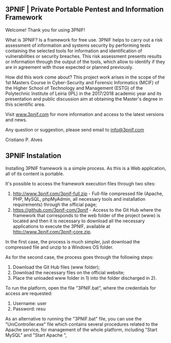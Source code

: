 
3PNIF | Private Portable Pentest and Information Framework
----------------------------------------------------------

Welcome!
Thank you for using 3PNIF! 

What is 3PNIF?
Is a framework for free use.
3PNIF helps to carry out a risk assessment of information and systems security by performing tests containing the selected tools for information and identification of vulnerabilities or security breaches. This risk assessment presents results or information through the output of the tools, which allow to identify if they are in agreement with those expected or planned previously. 

How did this work come about?
This project work arises in the scope of the 1st Masters Course in Cyber-Security and Forensic Informatics (MCIF) of the Higher School of Technology and Management (ESTG) of the Polytechnic Institute of Leiria (IPL) in the 2017/2018 academic year and its presentation and public discussion aim at obtaining the Master's degree in this scientific area. 

Visit www.3pnif.com for more information and access to the latest versions and news.

Any question or suggestion, please send email to info@3pnif.com

Cristiano P. Alves 


3PNIF Instalation
-----------------

Installing 3PNIF framework is a simple process. As this is a Web application, all of its content is portable.

It's possible to access the framework execution files through two sites:
1) http://www.3pnif.com/3pnif-full.zip - Full-file compressed file (Apache, PHP, MySQL, phpMyAdmin, all necessary tools and installation requirements) through the official page;
2) https://github.com/3pnif-com/3pnif - Access to the Git Hub where the framework that corresponds to the web folder of the project (www) is located and then it is necessary to download all the necessary applications to execute the 3PNIF, available at http://www.3pnif.com/3pnif-core.zip.

In the first case, the process is much simpler, just download the compressed file and unzip to a Windows OS folder.

As for the second case, the process goes through the following steps:
1) Download the Git Hub files (www folder);
2) Download the necessary files on the official website;
3) Place the unloaded www folder in 1) into the folder discharged in 2).

To run the platform, open the file "3PNIF.bat", where the credentials for access are requested:
1) Username: user
2) Password: resu

As an alternative to running the "3PNIF.bat" file, you can use the "UniController.exe" file which contains several procedures related to the Apache service, for management of the whole platform, including "Start MySQL" and "Start Apache ",
